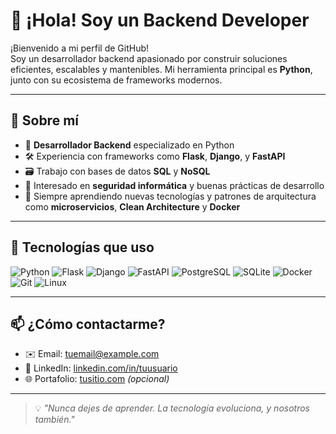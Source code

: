 # 👋 ¡Hola! Soy un Backend Developer

¡Bienvenido a mi perfil de GitHub!  
Soy un desarrollador backend apasionado por construir soluciones eficientes, escalables y mantenibles. Mi herramienta principal es **Python**, junto con su ecosistema de frameworks modernos.

---

## 🧠 Sobre mí

- 🔧 **Desarrollador Backend** especializado en Python
- 🛠️ Experiencia con frameworks como **Flask**, **Django**, y **FastAPI**
- 🗃️ Trabajo con bases de datos **SQL** y **NoSQL**
- 🔐 Interesado en **seguridad informática** y buenas prácticas de desarrollo
- 🚀 Siempre aprendiendo nuevas tecnologías y patrones de arquitectura como **microservicios**, **Clean Architecture** y **Docker**

---

## 🧰 Tecnologías que uso

![Python](https://img.shields.io/badge/-Python-3776AB?style=flat&logo=python&logoColor=white)
![Flask](https://img.shields.io/badge/-Flask-000000?style=flat&logo=flask)
![Django](https://img.shields.io/badge/-Django-092E20?style=flat&logo=django)
![FastAPI](https://img.shields.io/badge/-FastAPI-009688?style=flat&logo=fastapi)
![PostgreSQL](https://img.shields.io/badge/-PostgreSQL-336791?style=flat&logo=postgresql&logoColor=white)
![SQLite](https://img.shields.io/badge/-SQLite-003B57?style=flat&logo=sqlite&logoColor=white)
![Docker](https://img.shields.io/badge/-Docker-2496ED?style=flat&logo=docker&logoColor=white)
![Git](https://img.shields.io/badge/-Git-F05032?style=flat&logo=git&logoColor=white)
![Linux](https://img.shields.io/badge/-Linux-FCC624?style=flat&logo=linux&logoColor=black)

---

## 📫 ¿Cómo contactarme?

- ✉️ Email: tuemail@example.com
- 💼 LinkedIn: [linkedin.com/in/tuusuario](https://linkedin.com/in/tuusuario)
- 🌐 Portafolio: [tusitio.com](https://tusitio.com) *(opcional)*

---

> 💡 *"Nunca dejes de aprender. La tecnología evoluciona, y nosotros también."*

